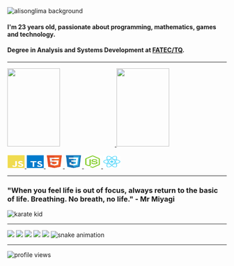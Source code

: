 <div>
  <img
    alt="alisonglima background"
    src="https://gist.github.com/alisonglima/9f38cc45d4716b14aa7d762014ee906e/raw/779748d922a96ccebd678eae0dc08dded98cea0e/background.gif"
  />
</div>

#### I'm 23 years old, passionate about programming, mathematics, games and technology.

#### Degree in Analysis and Systems Development at [FATEC/TQ](http://www.fatectq.edu.br/analise-e-desenvolvimento-de-sistemas).

<hr />

  <div>
    <a href="https://github.com/alisonglima">
      <div>
        <img
          height="180em"
          width="49%"
          src="https://github-readme-stats.vercel.app/api?username=alisonglima&show_icons=true&theme=dark&include_all_commits=true&count_private=true"
        />
        <img
          height="180em"
          width="49%"
          src="https://github-readme-stats.vercel.app/api/top-langs/?username=alisonglima&layout=compact&langs_count=7&theme=dark"
        />
      </div>
      <div style="display: inline_block">
        <br />
        <img
          alt="alisonglima js"
          height="30"
          width="40"
          src="https://raw.githubusercontent.com/devicons/devicon/master/icons/javascript/javascript-plain.svg"
        />
        <img
          alt="alisonglima ts"
          height="30"
          width="40"
          src="https://raw.githubusercontent.com/devicons/devicon/master/icons/typescript/typescript-plain.svg"
        />
        <img
          alt="alisonglima html"
          height="30"
          width="40"
          src="https://raw.githubusercontent.com/devicons/devicon/master/icons/html5/html5-original.svg"
        />
        <img
          alt="alisonglima css"
          height="30"
          width="40"
          src="https://raw.githubusercontent.com/devicons/devicon/master/icons/css3/css3-original.svg"
        />
        <img
          alt="alisonglima node.js"
          height="30"
          width="40"
          src="https://raw.githubusercontent.com/devicons/devicon/master/icons/nodejs/nodejs-original.svg"
        />
        <img
          alt="alisonglima react"
          height="30"
          width="40"
          src="https://raw.githubusercontent.com/devicons/devicon/master/icons/react/react-original.svg"
        />
        <!-- <img align="center" alt="alisonglima dart" height="30" width="40" src="https://raw.githubusercontent.com/devicons/devicon/master/icons/dart/dart-original.svg"> -->
        <!-- <img align="center" alt="alisonglima flutter" height="30" width="40" src="https://raw.githubusercontent.com/devicons/devicon/master/icons/flutter/flutter-original.svg"> -->
        <!-- <img align="center" alt="alisonglima swift" height="30" width="40" src="https://raw.githubusercontent.com/devicons/devicon/master/icons/swift/swift-original.svg"> -->
        <!-- <img align="center" alt="alisonglima elixir" height="30" width="40" src="https://raw.githubusercontent.com/devicons/devicon/master/icons/elixir/elixir-original.svg"> -->
        <!-- <img align="center" alt="alisonglima rust" height="30" width="40" src="https://raw.githubusercontent.com/devicons/devicon/master/icons/rust/rust-plain.svg"> -->
        <!-- <img align="center" alt="alisonglima python" height="30" width="40" src="https://raw.githubusercontent.com/devicons/devicon/master/icons/python/python-original.svg"> -->
        <!-- <img align="center" alt="alisonglima go" height="30" width="40" src="https://raw.githubusercontent.com/devicons/devicon/master/icons/go/go-original.svg"> -->
      </div>
    </a>
  </div>

  <hr />

### "When you feel life is out of focus, always return to the basic of life. Breathing. No breath, no life." - Mr Miyagi

  <div>
    <img
      alt="karate kid"
      src="https://gist.github.com/alisonglima/9f38cc45d4716b14aa7d762014ee906e/raw/6e96dbbb9d2b6e237f198c2772e4c1be3f731c7a/karate-kid.gif"
    />
  </div>

  <hr />

<div>
  <a href="https://instagram.com/alisonglima" target="_blank"
    ><img
      src="https://img.shields.io/badge/-Instagram-%23E4405F?style=for-the-badge&logo=instagram&logoColor=white"
      target="_blank"
  /></a>
  <a href="https://twitter.com/alisonglima" target="_blank"
    ><img
      src="https://img.shields.io/badge/Twitter-1DA1F2?style=for-the-badge&logo=twitter&logoColor=white"
      target="_blank"
  /></a>
  <a href="mailto:alisinhogustavo.lima@gmail.com"
    ><img
      src="https://img.shields.io/badge/-Gmail-%23333?style=for-the-badge&logo=gmail&logoColor=white"
      target="_blank"
  /></a>
  <a href="mailto:alisonlima2@hotmail.com"
    ><img
      src="https://img.shields.io/badge/Outlook-0078D4?style=for-the-badge&logo=microsoft-outlook&logoColor=white"
      target="_blank"
  /></a>
  <a href="https://www.linkedin.com/in/alisonglima" target="_blank"
    ><img
      src="https://img.shields.io/badge/-LinkedIn-%230077B5?style=for-the-badge&logo=linkedin&logoColor=white"
      target="_blank"
  /></a>
  <img
    alt="snake animation"
    src="https://raw.githubusercontent.com/gist/alisonglima/9f38cc45d4716b14aa7d762014ee906e/raw/6e96dbbb9d2b6e237f198c2772e4c1be3f731c7a/github-contribution-grid-snake.svg"
  />
</div>

<hr />

<div>
  <p>
    <img src="https://komarev.com/ghpvc/?username=alisonglima&color=blue" alt="profile views" />
  </p>
</div>
